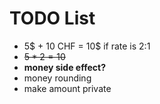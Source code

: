 # TODO List

- 5$ + 10 CHF = 10$ if rate is 2:1
- ~~$5 * 2 = 10$~~
- **money side effect?**
- money rounding
- make amount private
